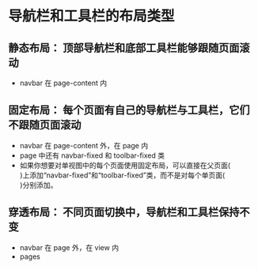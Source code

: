 # 导航栏和工具栏的布局类型
## 静态布局： 顶部导航栏和底部工具栏能够跟随页面滚动
- navbar 在 page-content 内


## 固定布局： 每个页面有自己的导航栏与工具栏，它们不跟随页面滚动
- navbar 在 page-content 外，在 page 内
- page 中还有 navbar-fixed 和 toolbar-fixed 类
- 如果你想要对单视图中的每个页面使用固定布局，可以直接在父页面(<div class="pages">)上添加“navbar-fixed”和“toolbar-fixed”类，而不是对每个单页面(<div class="page">)分别添加。

## 穿透布局： 不同页面切换中，导航栏和工具栏保持不变
- navbar 在 page 外，在 view 内
- pages

